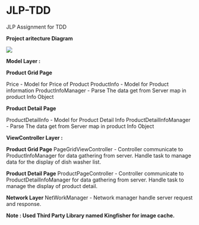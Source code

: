 # JLP-TDD
JLP Assignment for TDD

<b>Project aritecture Diagram</b>

<a target="_blank" href="https://imageshack.com/i/pmAACM0Vp"><img src="http://imagizer.imageshack.us/v2/xq90/922/AACM0V.png" border="0"></a>

<b>Model Layer : </b>

<b>Product Grid Page</b>

Price - Model for Price of Product
ProductInfo - Model for Product information
ProductInfoManager - Parse The data get from Server map in product Info Object

<b>Product Detail Page</b>

ProductDetailInfo - Model for Product Detail Info
ProductDetailInfoManager - Parse The data get from Server map in product Info Object

<b>ViewController Layer :</b>

<b>Product Grid Page</b>
PageGridViewController - Controller communicate to ProductInfoManager for data gathering from server. Handle task to manage data for the display of dish washer list.   

<b>Product Detail Page</b>
ProductPageController - Controller communicate to ProductDetailInfoManager for data gathering from server. Handle task to manage the display of product detail.

<b>Network Layer</b>
NetWorkManager - Network manager handle server request and response.


<b>Note :<b>
Used Third Party Library named Kingfisher for image cache. 
